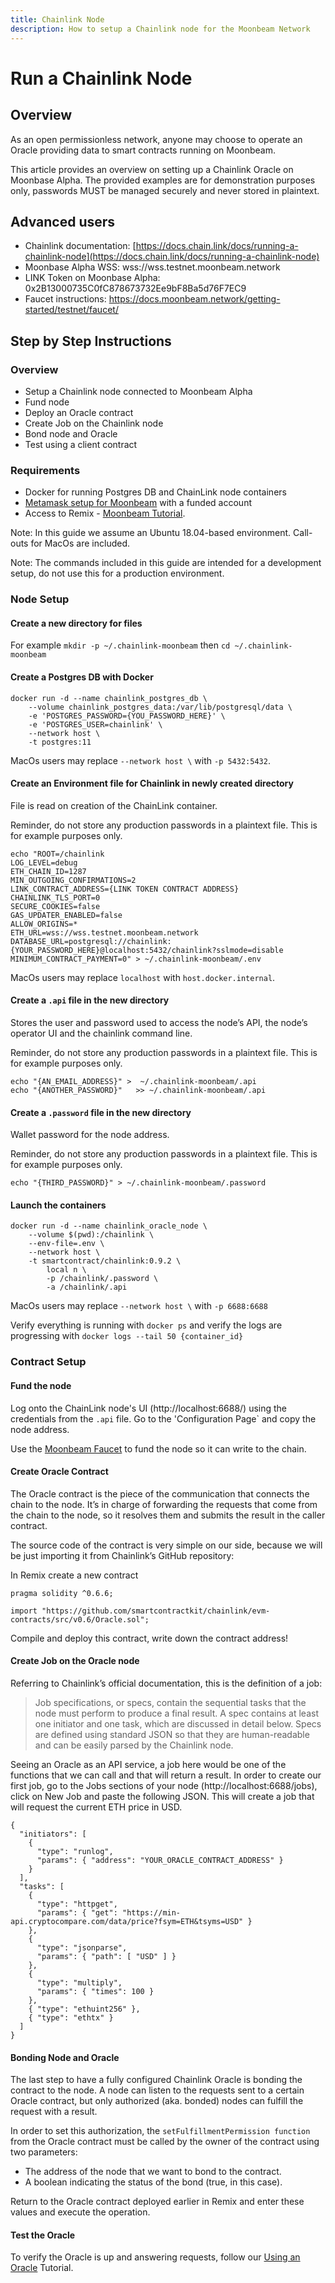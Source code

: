 ```yaml
---
title: Chainlink Node
description: How to setup a Chainlink node for the Moonbeam Network
---
```


# Run a Chainlink Node

## Overview

As an open permissionless network, anyone may choose to operate an Oracle providing data to smart contracts running on Moonbeam.

This article provides an overview on setting up a Chainlink Oracle on Moonbase Alpha. The provided examples are for demonstration purposes only, passwords MUST be managed securely and never stored in plaintext.

## Advanced users

- Chainlink documentation: [https://docs.chain.link/docs/running-a-chainlink-node](https://docs.chain.link/docs/running-a-chainlink-node)
- Moonbase Alpha WSS: wss://wss.testnet.moonbeam.network
- LINK Token on Moonbase Alpha: 0x2B13000735C0fC878673732Ee9bF8Ba5d76F7EC9
- Faucet instructions: https://docs.moonbeam.network/getting-started/testnet/faucet/

## Step by Step Instructions

### Overview

- Setup a Chainlink node connected to Moonbeam Alpha
- Fund node
- Deploy an Oracle contract
- Create Job on the Chainlink node
- Bond node and Oracle
- Test using a client contract

### Requirements

- Docker for running Postgres DB and ChainLink node containers
- [Metamask setup for Moonbeam](integrations/metamask/) with a funded account
- Access to Remix - [Moonbeam Tutorial](/integrations/remix/).

Note: In this guide we assume an Ubuntu 18.04-based environment. Call-outs for MacOs are included.

Note: The commands included in this guide are intended for a development setup, do not use this for a production environment.

### Node Setup

#### Create a new directory for files

For example `mkdir -p ~/.chainlink-moonbeam` then `cd ~/.chainlink-moonbeam`

#### Create a Postgres DB with Docker

```
docker run -d --name chainlink_postgres_db \
    --volume chainlink_postgres_data:/var/lib/postgresql/data \
    -e 'POSTGRES_PASSWORD={YOU_PASSWORD_HERE}' \
    -e 'POSTGRES_USER=chainlink' \
    --network host \
    -t postgres:11
```

MacOs users may replace `--network host \` with `-p 5432:5432`.

#### Create an Environment file for Chainlink in newly created directory

File is read on creation of the ChainLink container.

Reminder, do not store any production passwords in a plaintext file. This is for example purposes only.

```
echo "ROOT=/chainlink
LOG_LEVEL=debug
ETH_CHAIN_ID=1287
MIN_OUTGOING_CONFIRMATIONS=2
LINK_CONTRACT_ADDRESS={LINK TOKEN CONTRACT ADDRESS}
CHAINLINK_TLS_PORT=0
SECURE_COOKIES=false
GAS_UPDATER_ENABLED=false
ALLOW_ORIGINS=*
ETH_URL=wss://wss.testnet.moonbeam.network
DATABASE_URL=postgresql://chainlink:{YOUR_PASSWORD_HERE}@localhost:5432/chainlink?sslmode=disable
MINIMUM_CONTRACT_PAYMENT=0" > ~/.chainlink-moonbeam/.env
```

MacOs users may replace `localhost` with `host.docker.internal`.

#### Create a `.api` file in the new directory

Stores the user and password used to access the node’s API, the node’s operator UI and the chainlink command line.

Reminder, do not store any production passwords in a plaintext file. This is for example purposes only.

```
echo "{AN_EMAIL_ADDRESS}" >  ~/.chainlink-moonbeam/.api
echo "{ANOTHER_PASSWORD}"   >> ~/.chainlink-moonbeam/.api
```

#### Create a `.password` file in the new directory

Wallet password for the node address.

Reminder, do not store any production passwords in a plaintext file. This is for example purposes only.

```
echo "{THIRD_PASSWORD}" > ~/.chainlink-moonbeam/.password
```

#### Launch the containers

```
docker run -d --name chainlink_oracle_node \
    --volume $(pwd):/chainlink \
    --env-file=.env \
    --network host \
    -t smartcontract/chainlink:0.9.2 \
        local n \
        -p /chainlink/.password \
        -a /chainlink/.api
```

MacOs users may replace `--network host \` with `-p 6688:6688`

Verify everything is running with `docker ps` and verify the logs are progressing with `docker logs --tail 50 {container_id}`

### Contract Setup

#### Fund the node

Log onto the ChainLink node's UI (http://localhost:6688/) using the credentials from the `.api` file. Go to the 'Configuration Page` and copy the node address.

<screenshot>

Use the [Moonbeam Faucet](https://docs.moonbeam.network/getting-started/testnet/faucet/) to fund the node so it can write to the chain.

#### Create Oracle Contract

The Oracle contract is the piece of the communication that connects the chain to the node. It’s in charge of forwarding the requests that come from the chain to the node, so it resolves them and submits the result in the caller contract.

The source code of the contract is very simple on our side, because we will be just importing it from Chainlink’s GitHub repository:

In Remix create a new contract

```
pragma solidity ^0.6.6;

import "https://github.com/smartcontractkit/chainlink/evm-contracts/src/v0.6/Oracle.sol";
```

Compile and deploy this contract, write down the contract address!

#### Create Job on the Oracle node

Referring to Chainlink’s official documentation, this is the definition of a job:

> Job specifications, or specs, contain the sequential tasks that the node must perform to produce a final result. A spec contains at least one initiator and one task, which are discussed in detail below. Specs are defined using standard JSON so that they are human-readable and can be easily parsed by the Chainlink node.

Seeing an Oracle as an API service, a job here would be one of the functions that we can call and that will return a result. In order to create our first job, go to the Jobs sections of your node (http://localhost:6688/jobs), click on New Job and paste the following JSON. This will create a job that will request the current ETH price in USD.

```
{
  "initiators": [
    {
      "type": "runlog",
      "params": { "address": "YOUR_ORACLE_CONTRACT_ADDRESS" }
    }
  ],
  "tasks": [
    {
      "type": "httpget",
      "params": { "get": "https://min-api.cryptocompare.com/data/price?fsym=ETH&tsyms=USD" }
    },
    {
      "type": "jsonparse",
      "params": { "path": [ "USD" ] }
    },
    {
      "type": "multiply",
      "params": { "times": 100 }
    },
    { "type": "ethuint256" },
    { "type": "ethtx" }
  ]
}
```

#### Bonding Node and Oracle

The last step to have a fully configured Chainlink Oracle is bonding the contract to the node. A node can listen to the requests sent to a certain Oracle contract, but only authorized (aka. bonded) nodes can fulfill the request with a result.

In order to set this authorization, the `setFulfillmentPermission function` from the Oracle contract must be called by the owner of the contract using two parameters:

- The address of the node that we want to bond to the contract.
- A boolean indicating the status of the bond (true, in this case).

Return to the Oracle contract deployed earlier in Remix and enter these values and execute the operation.

#### Test the Oracle

To verify the Oracle is up and answering requests, follow our [Using an Oracle](ntegrations/oracles/chainlink/) Tutorial.
